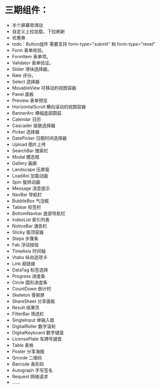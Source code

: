 
# 三期组件：
- 半个屏幕带滑动
- 自定义上拉加载，下拉刷新
- 优惠券
- todo：Button组件 需要支持 form-type="submit" 和 form-type="reset"
- Form 表单校验。
- FormItem 表单项。
- Validator 表单验证。
- Slider 滑块选择器。
- Rate 评分。
- Select 选择器
- MovableView 可移动的视图容器
- Panel 面板
- Preview 表单预览
- HorizontalScroll 横向滚动的视图容器
- BannerArc 横幅底部圆弧
- Calendar 日历
- Cascader 级联选择器
- Picker 选择器
- DatePicker 日期时间选择器
- Upload 图片上传
- SearchBar 搜索栏
- Modal 模态框
- Gallery 画廊
- Landscape 压屏窗
- LoadAni 加载动画
- Spin 旋转动画
- Message 消息提示
- NavBar 导航栏
- BubbleBox 气泡框
- Tabbar 标签栏
- BottomNavbar 底部导航栏
- IndexList 索引列表
- NoticeBar 通告栏
- Sticky 吸顶容器
- Steps 步骤条
- Fab 浮动按钮
- TimeAxis 时间轴
- Vtabs 纵向选项卡
- Link 超链接
- DataTag 标签选择
- Progress 进度条
- Circle 圆形进度条
- CountDown 倒计时
- Skeleton 骨架屏
- ShareSheet 分享面板
- Result 结果页
- FilterBar 筛选栏
- SingleInput 单输入框
- DigitalRoller 数字滚轮
- DigitalKeyboard 数字键盘
- LicensePlate 车牌号键盘
- Table 表格 
- Poster 分享海报
- Qrcode 二维码
- Barcode 条形码
- Autograph 手写签名
- Request 网络请求
- ......

